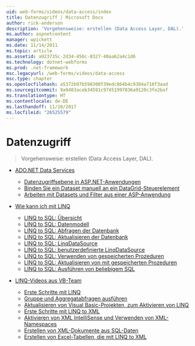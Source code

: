 ```yaml
---
uid: web-forms/videos/data-access/index
title: Datenzugriff | Microsoft Docs
author: rick-anderson
description: 'Vorgehensweise: erstellen (Data Access Layer, DAL).'
ms.author: aspnetcontent
manager: wpickett
ms.date: 11/14/2011
ms.topic: article
ms.assetid: a923735c-2d34-456c-8327-40aa62a4c1d6
ms.technology: dotnet-webforms
ms.prod: .net-framework
msc.legacyurl: /web-forms/videos/data-access
msc.type: chapter
ms.openlocfilehash: a5372b97b598300f39edc864b4c9384a718f3aad
ms.sourcegitcommit: 9a9483aceb34591c97451997036a9120c3fe2baf
ms.translationtype: HT
ms.contentlocale: de-DE
ms.lasthandoff: 11/10/2017
ms.locfileid: "26525579"
---
```

<a name="data-access"></a>Datenzugriff
====================
> Vorgehensweise: erstellen (Data Access Layer, DAL).


- [ADO.NET Data Services](adonet-data-services/index.md)

    - [Datenzugriffsebene in ASP.NET-Anwendungen](adonet-data-services/data-access-layers-in-aspnet-applications.md)
    - [Binden Sie ein Dataset manuell an ein DataGrid-Steuerelement](adonet-data-services/how-to-manually-bind-a-dataset-to-a-datagrid.md)
    - [Arbeiten mit Datasets und Filter aus einer ASP-Anwendung](adonet-data-services/how-to-work-with-datasets-and-filters-from-an-asp-application.md)
- [Wie kann ich mit LINQ](how-do-i-with-linq/index.md)

    - [LINQ to SQL: Übersicht](how-do-i-with-linq/how-do-i-linq-to-sql-overview.md)
    - [LINQ to SQL: Datenmodell](how-do-i-with-linq/how-do-i-linq-to-sql-data-model.md)
    - [LINQ to SQL: Abfragen der Datenbank](how-do-i-with-linq/how-do-i-linq-to-sql-querying-the-database.md)
    - [LINQ to SQL: Aktualisieren der Datenbank](how-do-i-with-linq/how-do-i-linq-to-sql-updating-the-database.md)
    - [LINQ to SQL: LinqDataSource](how-do-i-with-linq/how-do-i-linq-to-sql-linqdatasource.md)
    - [LINQ to SQL: benutzerdefinierte LinqDataSource](how-do-i-with-linq/how-do-i-linq-to-sql-custom-linqdatasource.md)
    - [LINQ to SQL: Verwenden von gespeicherten Prozeduren](how-do-i-with-linq/how-do-i-linq-to-sql-using-stored-procedures.md)
    - [LINQ to SQL: Aktualisieren von mit gespeicherten Prozeduren](how-do-i-with-linq/how-do-i-linq-to-sql-updating-with-stored-procedures.md)
    - [LINQ to SQL: Ausführen von beliebigem SQL](how-do-i-with-linq/how-do-i-linq-to-sql-executing-arbitrary-sql.md)
- [LINQ-Videos aus VB-Team](linq-videos-from-the-vb-team/index.md)

    - [Erste Schritte mit LINQ](linq-videos-from-the-vb-team/how-do-i-get-started-with-linq.md)
    - [Gruppe und Aggregatabfragen ausführen](linq-videos-from-the-vb-team/how-do-i-perform-group-and-aggregate-queries.md)
    - [Aktualisieren von Visual Basic-Projekten, zum Aktivieren von LINQ](linq-videos-from-the-vb-team/how-do-i-upgrade-visual-basic-projects-to-enable-linq.md)
    - [Erste Schritte mit LINQ to XML](linq-videos-from-the-vb-team/how-do-i-get-started-with-linq-to-xml.md)
    - [Aktivieren von XML IntelliSense und Verwenden von XML-Namespaces](linq-videos-from-the-vb-team/how-do-i-enable-xml-intellisense-and-use-xml-namespaces.md)
    - [Erstellen von XML-Dokumente aus SQL-Daten](linq-videos-from-the-vb-team/how-do-i-create-xml-documents-from-sql-data.md)
    - [Erstellen von Excel-Tabellen, die mit LINQ to XML](linq-videos-from-the-vb-team/how-do-i-create-excel-spreadsheets-using-linq-to-xml.md)
